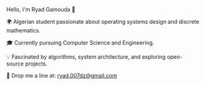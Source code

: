 Hello, I'm Ryad Gamouda 👋

🌍 Algerian student passionate about operating systems design and discrete mathematics.

🎓 Currently pursuing Computer Science and Engineering.

💡 Fascinated by algorithms, system architecture, and exploring open-source projects.

📧 Drop me a line at: ryad.007dz@gmail.com
